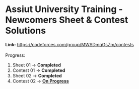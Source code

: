 ﻿# Assiut University Training - Newcomers Sheet & Contest Solutions 
<b>Link:</b> https://codeforces.com/group/MWSDmqGsZm/contests <br><br>
Progress:

1. Sheet 01 -> <b>Completed</b>
2. Contest 01 -> <b>Completed</b>
3. Sheet 02 -> <b>Completed</b>
4. Contest 02 -> <b><ins>On Progress</ins></b>
